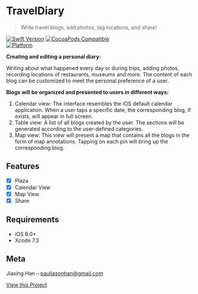 # TravelDiary
> Write travel blogs, add photos, tag locations, and share!

[![Swift Version][swift-image]][swift-url]
[![CocoaPods Compatible](https://img.shields.io/cocoapods/v/EZSwiftExtensions.svg)](https://img.shields.io/cocoapods/v/LFAlertController.svg)  
[![Platform](https://img.shields.io/cocoapods/p/LFAlertController.svg?style=flat)](http://cocoapods.org/pods/LFAlertController)

**Creating and editing a personal diary:**

Writing about what happened every day or during trips, adding photos, recording locations of restaurants, museums and more.
The content of each blog can be customized to meet the personal preference of a user. 

**Blogs will be organized and presented to users in different ways:**
1. Calendar view: The interface resembles the iOS default calendar application. When a user taps a specific date, the corresponding blog, if exists, will appear in full screen.
2. Table view: A list of all blogs created by the user. The sections will be generated according to the user-defined categories.
3. Map view: This view will present a map that contains all the blogs in the form of map annotations. Tapping on each pin will bring up the corresponding blog.


## Features

- [x] Plaza
- [x] Calendar View
- [x] Map View
- [x] Share

## Requirements

- iOS 8.0+
- Xcode 7.3

## Meta

Jiaxing Han – pauljasonhan@gmail.com


[View this Project](https://github.com/Paulhan14/iOSProjects/tree/master/TravelDiary)

[swift-image]:https://img.shields.io/badge/swift-3.0-orange.svg
[swift-url]: https://swift.org/
[codebeat-image]: https://codebeat.co/badges/c19b47ea-2f9d-45df-8458-b2d952fe9dad
[codebeat-url]: https://codebeat.co/projects/github-com-vsouza-awesomeios-com

